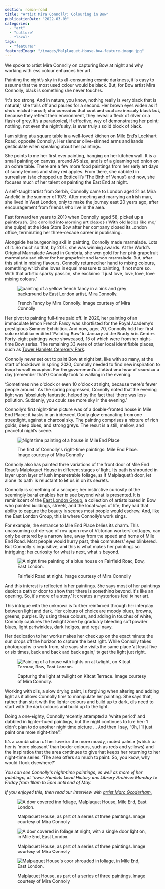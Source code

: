 ```yaml
---
section: roman-road
title: "Artist Mira Connolly: Colouring in Bow"
publicationDate: "2022-03-09"
categories: 
  - "art"
  - "culture"
  - "local"
tags: 
  - "features"
featuredImage: "/images/Malplaquet-House-bow-feature-image.jpg"
---
```


We spoke to artist Mira Connolly on capturing Bow at night and why working with less colour enhances her art.

Painting the night’s sky in its all-consuming cosmic darkness, it is easy to assume that the most used colour would be black. But, for Bow artist Mira Connolly, black is something she never touches.

‘It's too strong. And in nature, you know, nothing really is very black that is natural,’ she trails off and pauses for a second. Her brown eyes widen as if she’s misled herself; she concedes that soot and coal are innately black but, because they reflect their environment, they reveal a fleck of silver or a flash of grey. It’s a paradoxical, if effective, way of demonstrating her point; nothing, not even the night’s sky, is ever truly a solid block of black.

I am sitting at a square table in a well-loved kitchen on Mile End’s Lockhart Road, opposite Connolly. Her slender olive-skinned arms and hands gesticulate when speaking about her paintings.

She points to me her first ever painting, hanging on her kitchen wall. It is a small painting on canvas, around A5 size, and is of a gleaming red onion on an ochre table. There are a few more food paintings from her early art days of sunny lemons and shiny red apples. From there, she dabbled in surrealism (she chopped up Botticelli’s ‘The Birth of Venus’) and now, she focuses much of her talent on painting the East End at night.

A self-taught artist from Serbia, Connolly came to London aged 21 as Mira Anđelić in the summer of 1973. After meeting and marrying an Irish man, she lived in West London, only to make the journey east 20 years ago, after encouragement from friends who live in the area. 

Fast forward ten years to 2010 when Connolly, aged 58, picked up a paintbrush. She enrolled into morning art classes (‘With old ladies like me,’ she quips) at the Idea Store Bow after her company closed its London office, terminating her three-decade career in publishing. 

Alongside her burgeoning skill in painting, Connolly made marmalade. Lots of it. So much so that, by 2013, she was winning awards. At the World’s Original Marmalade Award in Cumbria, she won gold for her pink grapefruit marmalade and silver for her grapefruit and lemon marmalade. But, after this stint in mixing flavours, Connolly returned her hand to mixing colours, something which she loves in equal measure to painting, if not more so. With that artistic sparky passion, she exclaims: ‘I just love, love, love, love mixing colours.’

<figure>

![painting of a yellow french fancy in a pink and grey background by East London artist, Mira Connolly.](/images/mira-connolly-french-fancy-2020-1024x683.jpg)

<figcaption>

French Fancy by Mira Connolly. Image courtesy of Mira Connolly

</figcaption>

</figure>

Her pivot to painting full-time paid off. In 2020, her painting of an immaculate lemon French Fancy was shortlisted for the Royal Academy’s prestigious Summer Exhibition. And now, aged 70, Connolly held her first solo exhibition entitled ‘Painting Bow’ in January at the Brady Arts Centre. Forty-eight paintings were showcased, 15 of which were from her night-time Bow series. The remaining 33 were of other local identifiable places, such as [Tower Hamlets Cemetery Park](https://fothcp.org/).

Connolly never set out to paint Bow at night but, like with so many, at the start of lockdown in spring 2020, Connolly needed to find new inspiration to keep herself occupied. For the government’s allotted one hour of exercise a day (remember that?) Connolly took to walking in the evening.

‘Sometimes nine o'clock or even 10 o'clock at night, because there's fewer people around.’ As the spring progressed, Connolly noted that the evening light was ‘absolutely fantastic’, helped by the fact that ‘there was less pollution. Suddenly, you could see more sky in the evening.’

Connolly’s first night-time picture was of a double-fronted house in Mile End Place; it basks in an iridescent Godly glow emanating from one streetlight, against a charcoal sky. The painting comprises a mixture of rich golds, deep blues, and strong greys. The result is a still, mellow, and peaceful night’s scene.

<figure>

![Night time painting of a house in Mile End Place](/images/Mile-End-Place-night-mira-connolly-artist-1024x1468.jpg)

<figcaption>

The first of Connolly's night-time paintings: Mile End Place. Image courtesy of Mira Connolly

</figcaption>

</figure>

Connolly also has painted three variations of the front door of Mile End Road’s Malplaquet House in different stages of light. Its path is shrouded in layer upon layer of lush impenetrable foliage, as if Malplaquet’s door, let alone its path, is reluctant to let us in on its secrets.

Connolly is something of a snooper; her instinctive curiosity of the seemingly banal enables her to see beyond what is presented. It is reminiscent of the [East London Group](https://romanroadlondon.com/east-london-group-artists-bow/), a collection of artists based in Bow who painted buildings, streets, and the local ways of life; they had that ability to capture the beauty in scenes most people would eschew. And, like the East London Group, this is where Connolly’s work sings. 

For example, the entrance to Mile End Place belies its charm. This unassuming cul-de-sac of row upon row of Victorian workers’ cottages, can only be entered by a narrow lane, away from the speed and horns of Mile End Road. Most people would hurry past, their commuters’ eyes blinkered. But Connolly is inquisitive, and this is what makes her paintings so intriguing; her curiosity for what is next, what is beyond.

<figure>

![A night time painting of a blue house on Fairfield Road, Bow, East London.](/images/fairfield-road-mira-connolly-artist-1024x1230.jpg)

<figcaption>

Fairfield Road at night. Image courtesy of Mira Connolly

</figcaption>

</figure>

And this interest is reflected in her paintings. She says most of her paintings depict a path or door to show that ‘there is something beyond, it's like an opening. So, it's more of a story.’ It creates a mysterious feel to her art.

This intrigue with the unknown is further reinforced through her interplay between light and dark. Her colours of choice are moody blues, browns, greens, purples. By using these colours, and adding in touches of white, Connolly captures the twilight zone by gradually bleeding soft powder blues, light periwinkles, dark indigos, and regal navy.  

Her dedication to her works makes her check up on the exact minute the sun drops off the horizon to capture the best light. While Connolly takes photographs to work from, she says she visits the same place ‘at least five or six times, back and back and back again,’ to get the light just right.

<figure>

![Painting of a house with lights on at twlight, on Kitcat Terrace, Bow, East London.](/images/Kitcat-Terrace-Bow-East-London-1024x1368.jpg)

<figcaption>

Capturing the light at twilight on Kitcat Terrace. Image courtesy of Mira Connolly.

</figcaption>

</figure>

Working with oils, a slow drying paint, is forgiving when altering and adding light as it allows Connolly time to manipulate her painting. She says that, rather than start with the lighter colours and build up to dark, oils need to start with the dark colours and build up to the light.

Doing a one-eighty, Connolly recently attempted a ‘white period’ and dabbled in lighter-hued paintings, but the night continues to lure her: ‘I didn't plan to do another night time picture … And then I say, “Oh, I’ll just paint one more night-time”.’ 

It’s a combination of her love for the more moody, muted palette (which to her is ‘more pleasant’ than bolder colours, such as reds and yellows) and the inspiration that the area continues to give that keeps her returning to her night-time series: ‘The area offers so much to paint. So, you know, why would I look elsewhere?’

_You can see Connolly's night-time paintings, as well as more of her paintings, at Tower Hamlets Local History and Library Archives Monday to Friday from 10am to 5pm until end of May._

_If you enjoyed this, then read our interview with [artist Marc Gooderham.](https://romanroadlondon.com/marc-gooderham-artist-east-london/)_

<figure>

![A door covered inn foliage, Malplaquet House, Mile End, East London.](/images/Malplaquet-House-mile-end-road-east-london.jpg)

<figcaption>

Malplaquet House, as part of a series of three paintings. Image courtesy of Mira Connolly

</figcaption>

</figure>

<figure>

![A door covered in foliage at night, with a single door light on, in Mile End, East London.](/images/Malplaquet-House-night-mile-end-road.jpg)

<figcaption>

Malplaquet House, as part of a series of three paintings. Image courtesy of Mira Connolly

</figcaption>

</figure>

<figure>

![Malplaquet House's door shrouded in foliage, in Mile End, East London.](/images/Malplaquet-House-Mile-End-Road-1024x1336.jpg)

<figcaption>

Malplaquet House, as part of a series of three paintings. Image courtesy of Mira Connolly

</figcaption>

</figure>

